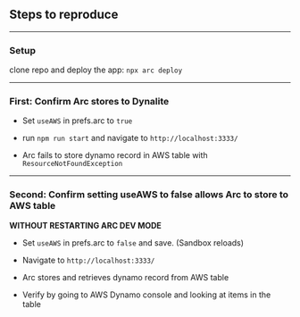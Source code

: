 ## Steps to reproduce

---

### **Setup**

clone repo and deploy the app: `npx arc deploy`

---

### **First**: Confirm Arc stores to Dynalite

- Set `useAWS` in prefs.arc to `true`

- run `npm run start` and navigate to `http://localhost:3333/`

- Arc fails to store dynamo record in AWS table with `ResourceNotFoundException`

---

### **Second**: Confirm setting useAWS to **false** allows Arc to store to AWS table

**WITHOUT RESTARTING ARC DEV MODE**

- Set `useAWS` in prefs.arc to `false` and save. (Sandbox reloads)

- Navigate to `http://localhost:3333/`

- Arc stores and retrieves dynamo record from AWS table

- Verify by going to AWS Dynamo console and looking at items in the table
